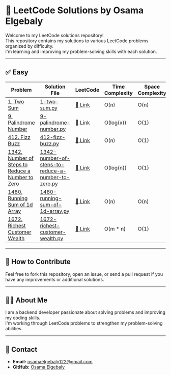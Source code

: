 # 🚀 LeetCode Solutions by Osama Elgebaly

Welcome to my LeetCode solutions repository!  
This repository contains my solutions to various LeetCode problems organized by difficulty.  
I'm learning and improving my problem-solving skills with each solution.

---

## ✅ Easy

| Problem | Solution File | LeetCode | Time Complexity | Space Complexity |
|---------|---------------|----------|-----------------|------------------|
| [1. Two Sum](https://leetcode.com/problems/two-sum/) | [1-two-sum.py](Easy/1-two-sum.py) | [🔗 Link](https://leetcode.com/problems/two-sum/) | O(n) | O(n) |
| [9. Palindrome Number](https://leetcode.com/problems/palindrome-number/) | [9-palindrome-number.py](Easy/9-palindrome-number.py) | [🔗 Link](https://leetcode.com/problems/palindrome-number/) | O(log(x)) | O(1) |
| [412. Fizz Buzz](https://leetcode.com/problems/fizz-buzz/) | [412-fizz-buzz.py](Easy/412-fizz-buzz.py) | [🔗 Link](https://leetcode.com/problems/fizz-buzz/) | O(n) | O(1) |
| [1342. Number of Steps to Reduce a Number to Zero](https://leetcode.com/problems/number-of-steps-to-reduce-a-number-to-zero/) | [1342-number-of-steps-to-reduce-a-number-to-zero.py](Easy/1342-number-of-steps-to-reduce-a-number-to-zero.py) | [🔗 Link](https://leetcode.com/problems/number-of-steps-to-reduce-a-number-to-zero/) | O(log(n)) | O(1) |
| [1480. Running Sum of 1d Array](https://leetcode.com/problems/running-sum-of-1d-array/) | [1480-running-sum-of-1d-array.py](Easy/1480-running-sum-of-1d-array.py) | [🔗 Link](https://leetcode.com/problems/running-sum-of-1d-array/) | O(n) | O(n) |
| [1672. Richest Customer Wealth](https://leetcode.com/problems/richest-customer-wealth/) | [1672-richest-customer-wealth.py](Easy/1672-richest-customer-wealth.py) | [🔗 Link](https://leetcode.com/problems/richest-customer-wealth/) | O(m * n) | O(1) |

---

## 📝 How to Contribute

Feel free to fork this repository, open an issue, or send a pull request if you have any improvements or additional solutions.

---

## 👨‍💻 About Me

I am a backend developer passionate about solving problems and improving my coding skills.  
I'm working through LeetCode problems to strengthen my problem-solving abilities.

---

## 💬 Contact

- **Email:** osamaelgebaly122@gmail.com  
- **GitHub:** [Osama Elgebaly](https://github.com/Osama-elgebaly1)
